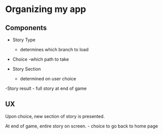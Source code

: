 # Organizing my app

## Components

- Story Type
	- determines which branch to load

- Choice
	-which path to take

- Story Section
	- determined on user choice

-Story result
	- full story at end of game


## UX

Upon choice, new section of story is presented.

At end of game, entire story on screen.
	- choice to go back to home page





